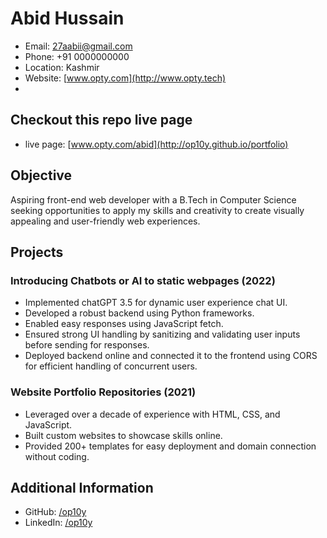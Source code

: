 # Abid Hussain
- Email: 27aabii@gmail.com
- Phone: +91 0000000000
- Location: Kashmir
- Website: [www.opty.com](http://www.opty.tech)
- 
## Checkout this repo live page

- live page: [www.opty.com/abid](http://op10y.github.io/portfolio)

## Objective
Aspiring front-end web developer with a B.Tech in Computer Science seeking opportunities to apply my skills and creativity to create visually appealing and user-friendly web experiences.

## Projects

### Introducing Chatbots or AI to static webpages (2022)
- Implemented chatGPT 3.5 for dynamic user experience chat UI.
- Developed a robust backend using Python frameworks.
- Enabled easy responses using JavaScript fetch.
- Ensured strong UI handling by sanitizing and validating user inputs before sending for responses.
- Deployed backend online and connected it to the frontend using CORS for efficient handling of concurrent users.

### Website Portfolio Repositories (2021)
- Leveraged over a decade of experience with HTML, CSS, and JavaScript.
- Built custom websites to showcase skills online.
- Provided 200+ templates for easy deployment and domain connection without coding.

## Additional Information
- GitHub: [/op10y](https://github.com/op10y)
- LinkedIn: [/op10y](https://www.linkedin.com/in/op10y)

